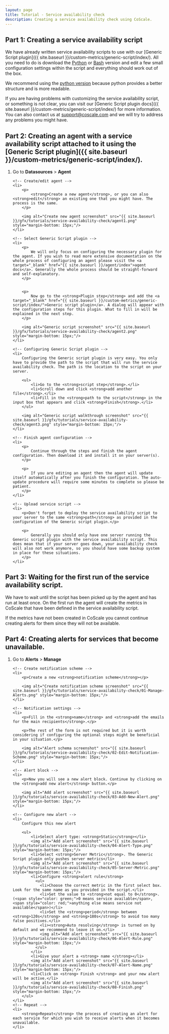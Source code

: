 ```yaml
---
layout: page
title: Tutorial - Service availability check
description: Creating a service availability check using CoScale.
---
```


## Part 1: Creating a service availability script

We have already written service availability scripts to use with our [Generic Script plugin]({{ site.baseurl }}/custom-metrics/generic-script/index/). All you need to do is download the [Python](https://github.com/CoScale/coscale-generic-scripts/blob/master/uptime/service_check.py) or [Bash](https://github.com/CoScale/coscale-generic-scripts/blob/master/examples/bash-example.sh) version and edit a few small configuration settings within the script and everything should work out of the box.

We recommend using the [python version](https://github.com/CoScale/coscale-generic-scripts/blob/master/uptime/service_check.py) because python provides a better structure and is more readable.

If you are having problems with customizing the service availability script, or something is not clear, you can visit our [Generic Script plugin docs]({{ site.baseurl }}/custom-metrics/generic-script/index/) for more information. You can also contact us at support@coscale.com and we will try to address any problems you might have.

## Part 2: Creating an agent with a service availability script attached to it using the [Generic Script plugin]({{ site.baseurl }}/custom-metrics/generic-script/index/).

<ol>
    <!-- Go to page -->
    <li>
        <p>Go to <strong>Datasources</strong> > <strong>Agent</strong></p>
    </li>

    <!-- Create/edit agent -->
    <li>
        <p>
            <strong>Create a new agent</strong>, or you can also <strong>edit</strong> an existing one that you might have. The process is the same.
        </p>

        <img alt="Create new agent screenshot" src="{{ site.baseurl }}/gfx/tutorials/service-availability-check/agent1.png" style="margin-bottom: 15px;"/>
    </li>

    <!-- Select Generic Script plugin -->
    <li>
        <p>
            We will only focus on configuring the necessary plugin for the agent. If you wish to read more extensive documentation on the whole process of configuring an agent please visit the <a target="_blank" href="{{ site.baseurl }}/agent/index">agent docs</a>. Generally the whole process should be straight-forward and self-explanatory.
        </p>


        <p>
            Now go to the <strong>Plugin step</strong> and add the <a target="_blank" href="{{ site.baseurl }}/custom-metrics/generic-script/index/">Generic script plugin</a>. A dialog will appear with the configuration steps for this plugin. What to fill in will be explained in the next step.
        </p>

        <img alt="Generic script screenshot" src="{{ site.baseurl }}/gfx/tutorials/service-availability-check/agent2.png" style="margin-bottom: 15px;"/>
    </li>

    <!-- Configuring Generic Script plugin -->
    <li>
        Configuring the Generic script plugin is very easy. You only have to provide the path to the script that will run the service availability check. The path is the location to the script on your server.

        <ul>
            <li>Go to the <strong>script step</strong>.</li>
            <li>Scroll down and click <strong>add another file</strong>.</li>
            <li>Fill in the <strong>path to the script</strong> in the input box that appears and click <strong>Finish</strong>.</li>
        </ul>

        <img alt="Generic script walkthrough screenshot" src="{{ site.baseurl }}/gfx/tutorials/service-availability-check/agent3.png" style="margin-bottom: 15px;"/>
    </li>

    <!-- Finish agent configuration -->
    <li>
        <p>
            Continue through the steps and finish the agent configuration. Then download it and install it on your server(s).
        </p>

        <p>
            If you are editing an agent then the agent will update itself automatically after you finish the configuration. The auto-update procedure will require some minutes to complete so please be patient.
        </p>
    </li>

    <!-- Upload service script -->
    <li>
        <p>Don't forget to deploy the service availability script to your server to the same <strong>path</strong> as provided in the configuration of the Generic script plugin.</p>

        <p>
            Generally you should only have one server running the Generic script plugin with the service availability script. This does mean that if your server goes down, your availability check will also not work anymore, so you should have some backup system in place for these situations.
        </p>
    </li>
</ol>

## Part 3: Waiting for the first run of the service availability script.

<p>
    We have to wait until the script has been picked up by the agent and has run at least once. On the first run the agent will create the metrics in CoScale that have been defined in the service availability script.
</p>

<p>
    If the metrics have not been created in CoScale you cannot continue creating alerts for them since they will not be available.
</p>

## Part 4: Creating alerts for services that become unavailable.

<ol>
    <!-- Go to alerts,manage -->
    <li>
        <p>Go to <strong>Alerts</strong> > <strong>Manage</strong></p>
    </li>

    <!-- Create notification scheme -->
    <li>
        <p>Create a new <strong>notification scheme</strong></p>

        <img alt="Create notification scheme screenshot" src="{{ site.baseurl }}/gfx/tutorials/service-availability-check/01-Manage-Alerts.png" style="margin-bottom: 15px;"/>
    </li>

    <!-- Notification settings -->
    <li>
        <p>Fill in the <strong>name</strong> and <strong>add the emails for the main recipients</strong>.</p>

        <p>The rest of the form is not required but it is worth considering if configuring the optional steps might be beneficial in your situation.</p>

        <img alt="Alert schema screenshot" src="{{ site.baseurl }}/gfx/tutorials/service-availability-check/02-Edit-Notification-Scheme.png" style="margin-bottom: 15px;"/>
    </li>

    <!-- Alert block -->
    <li>
        <p>Now you will see a new alert block. Continue by clicking on the <strong>add new alert</strong> button.</p>

        <img alt="Add alert screenshot" src="{{ site.baseurl }}/gfx/tutorials/service-availability-check/03-Add-New-Alert.png" style="margin-bottom: 15px;"/>
    </li>

    <!-- Configure new alert -->
    <li>
        Configure this new alert

        <ul>
            <li>Select alert type: <strong>Static</strong></li>
            <img alt="Add alert screenshot" src="{{ site.baseurl }}/gfx/tutorials/service-availability-check/04-Alert-Type.png" style="margin-bottom: 15px;"/>
            <li>Select <strong>Server Metric</strong>. The Generic Script plugin only pushes server metrics</li>
            <img alt="Add alert screenshot" src="{{ site.baseurl }}/gfx/tutorials/service-availability-check/05-Server-Metric.png" style="margin-bottom: 15px;"/>
            <li>Configure <strong>alert rule</strong>
              <ul>
                <li>Choose the correct metric in the first select box. Look for the same name as you provided in the script.</li>
                <li>Set the value to <strong>not equal to 0</strong>. (<span style="color: green;">0 means service available</span>, <span style="color: red;">anything else means service not available</span>)</li>
                <li>Set the <strong>period</strong> between <strong>120s</strong> and <strong>180s</strong> to avoid too many false positives.</li>
                <li><strong>Auto resolving</strong> is turned on by default and we recommend to leave it on.</li>
                <img alt="Add alert screenshot" src="{{ site.baseurl }}/gfx/tutorials/service-availability-check/06-Alert-Rule.png" style="margin-bottom: 15px;"/>
              </ul>
            </li>
            <li>Give your alert a <strong> name </strong></li>
            <img alt="Add alert screenshot" src="{{ site.baseurl }}/gfx/tutorials/service-availability-check/07-Alert-Name.png" style="margin-bottom: 15px;"/>
            <li>Click on <strong> Finish </strong> and your new alert will be active.</li>
            <img alt="Add alert screenshot" src="{{ site.baseurl }}/gfx/tutorials/service-availability-check/08-Finish.png" style="margin-bottom: 15px;"/>
        </ul>
    </li>
    <!-- Repeat -->
    <li>
        <strong>Repeat</strong> the process of creating an alert for each service for which you wish to receive alerts when it becomes unavailable.
    </li>
</ol>
